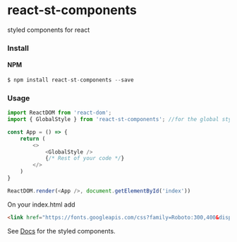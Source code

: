 # react-st-components
styled components for react

### Install
#### NPM
```js
$ npm install react-st-components --save
```

### Usage
```js
import ReactDOM from 'react-dom';
import { GlobalStyle } from 'react-st-components'; //for the global style 

const App = () => {
    return (
        <>
            <GlobalStyle />
            {/* Rest of your code */}
        </>
    )
}

ReactDOM.render(<App />, document.getElementById('index'))
```
On your index.html add 
```html
<link href="https://fonts.googleapis.com/css?family=Roboto:300,400&display=swap" rel="stylesheet">
```

See [Docs](https://maddumajohnerick.github.io/react-st-components/docs/) for the styled components.